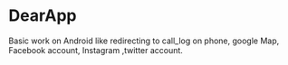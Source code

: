 # DearApp
Basic work on Android like redirecting to call_log on phone, google Map, Facebook account, Instagram ,twitter account.
